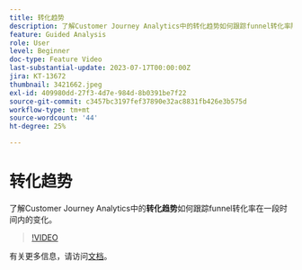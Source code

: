 ```yaml
---
title: 转化趋势
description: 了解Customer Journey Analytics中的转化趋势如何跟踪funnel转化率随时间的变化。
feature: Guided Analysis
role: User
level: Beginner
doc-type: Feature Video
last-substantial-update: 2023-07-17T00:00:00Z
jira: KT-13672
thumbnail: 3421662.jpeg
exl-id: 409980dd-27f3-4d7e-984d-8b0391be7f22
source-git-commit: c3457bc3197fef37890e32ac8831fb426e3b575d
workflow-type: tm+mt
source-wordcount: '44'
ht-degree: 25%

---
```


# 转化趋势

了解Customer Journey Analytics中的&#x200B;**转化趋势**&#x200B;如何跟踪funnel转化率在一段时间内的变化。

>[!VIDEO](https://video.tv.adobe.com/v/3421662/?learn=on)

有关更多信息，请访问[文档](https://experienceleague.adobe.com/docs/analytics-platform/using/guided-analysis/funnel/conversion-trends.html)。
